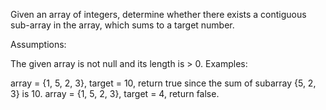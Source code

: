 Given an array of integers, determine whether there exists a contiguous sub-array in the array, which sums to a target number.

Assumptions:

The given array is not null and its length is > 0.
Examples:

array = {1, 5, 2, 3}, target = 10, return true since the sum of subarray {5, 2, 3} is 10.
array = {1, 5, 2, 3}, target = 4, return false.
